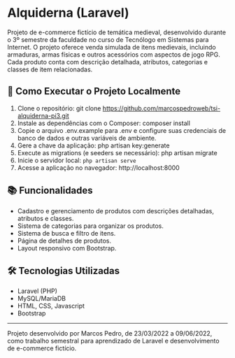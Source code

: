 # Alquiderna (Laravel)

Projeto de e-commerce fictício de temática medieval, desenvolvido durante o 3º semestre da faculdade no curso de Tecnólogo em Sistemas para Internet. O projeto oferece venda simulada de itens medievais, incluindo armaduras, armas físicas e outros acessórios com aspectos de jogo RPG. Cada produto conta com descrição detalhada, atributos, categorias e classes de item relacionadas.

## 🚀 Como Executar o Projeto Localmente

1. Clone o repositório:
   git clone https://github.com/marcospedroweb/tsi-alquiderna-pi3.git
2. Instale as dependências com o Composer:
   composer install
3. Copie o arquivo .env.example para .env e configure suas credenciais de banco de dados e outras variáveis de ambiente.
4. Gere a chave da aplicação:
   php artisan key:generate
5. Execute as migrations (e seeders se necessário):
   php artisan migrate
6. Inicie o servidor local:
   ```php artisan serve```
7. Acesse a aplicação no navegador:
   http://localhost:8000

## 📚 Funcionalidades

- Cadastro e gerenciamento de produtos com descrições detalhadas, atributos e classes.
- Sistema de categorias para organizar os produtos.
- Sistema de busca e filtro de itens.
- Página de detalhes de produtos.
- Layout responsivo com Bootstrap.

## 🛠️ Tecnologias Utilizadas

- Laravel (PHP)
- MySQL/MariaDB
- HTML, CSS, Javascript
- Bootstrap

---

Projeto desenvolvido por Marcos Pedro, de 23/03/2022 a 09/06/2022, como trabalho semestral para aprendizado de Laravel e desenvolvimento de e-commerce fictício.
